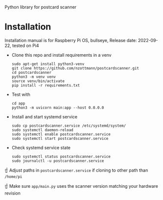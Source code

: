 Python library for postcard scanner

# Installation
Installation manual is for Raspberry Pi OS, bullseye, Release date: 2022-09-22, tested on Pi4
- Clone this repo and install requirements in a venv
    ```
    sudo apt-get install python3-venv
    git clone https://github.com/nzottmann/postcardscanner.git
    cd postcardscanner
    python3 -m venv venv
    source venv/bin/activate
    pip install -r requirements.txt
    ```
- Test with
    ```
    cd app
    python3 -m uvicorn main:app --host 0.0.0.0
    ```
- Install and start systemd service
    ```
    sudo cp postcardscanner.service /etc/systemd/system/
    sudo systemctl daemon-reload
    sudo systemctl enable postcardscanner.service
    sudo systemctl start postcardscanner.service
    ```
- Check systemd service state
    ```
    sudo systemctl status postcardscanner.service
    sudo journalctl -u postcardscanner.service
    ```

:point_up: Adjust paths in `postcardscanner.service` if cloning to other path than `/home/pi`

:point_up: Make sure `app/main.py` uses the scanner version matching your hardware revision